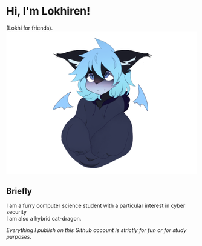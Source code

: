 # Hi, I'm Lokhiren!
(Lokhi for friends).
![Hi,OwO](img/IMG_1605.png)

## Briefly
I am a furry computer science student with a particular interest in cyber security<br/>
I am also a hybrid cat-dragon.

_Everything I publish on this Github account is strictly for fun or for study purposes._
